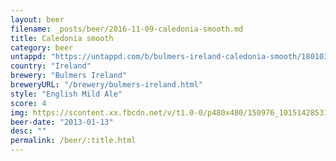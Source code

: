 ```yaml
---
layout: beer
filename: _posts/beer/2016-11-09-caledonia-smooth.md
title: Caledonia smooth
category: beer
untappd: "https://untappd.com/b/bulmers-ireland-caledonia-smooth/180103"
country: "Ireland"
brewery: "Bulmers Ireland"
breweryURL: "/brewery/bulmers-ireland.html"
style: "English Mild Ale"
score: 4
img: https://scontent.xx.fbcdn.net/v/t1.0-0/p480x480/150976_10151428531978745_744791164_n.jpg?oh=4d9fc3aa122ed0f0c9532fd4bdcd9386&oe=5B12F731
beer-date: "2013-01-13"
desc: ""
permalink: /beer/:title.html
---
```

